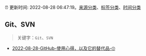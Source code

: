 :alarm_clock: 更新时间: 2022-08-28 06:47:19。[来源分类](../README.md)、[标签分类](../TAGS.md)、[时间分类](../TIMELINE.md)

## Git、SVN


> 关键字：`Git`、`SVN`



- [2022-08-28-GitHub-使用心得，以及它的替代品-🙄](https://www.v2ex.com/t/875934) 